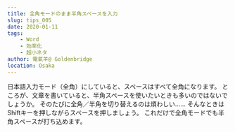 ```yaml
---
title: 全角モードのまま半角スペースを入力
slug: tips_005
date: 2020-01-11
tags: 
    - Word
    - 効率化
    - 超小ネタ
author: 電氣羊@ Goldenbridge
location: Osaka
---
```


日本語入力モード（全角）にしていると、スペースはすべて全角になります。
ところが、文章を書いていると、半角スペースを使いたいときも多いのではないでしょうか。
そのたびに全角／半角を切り替えるのは煩わしい……
そんなときは　Shiftキーを押しながらスペースを押しましょう。
これだけで全角モードでも半角スペースが打ち込めます。

<link-to></link-to>